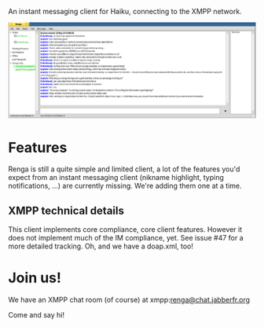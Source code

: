 An instant messaging client for Haiku, connecting to the XMPP network.

![Screenshot](Renga.png)

Features
========

Renga is still a quite simple and limited client, a lot of the features you'd
expect from an instant messaging client (nikname highlight, typing notifications,
...) are currently missing. We're adding them one at a time.

XMPP technical details
----------------------

This client implements core compliance, core client features. However it does
not implement much of the IM compliance, yet. See issue #47 for a more detailed
tracking. Oh, and we have a doap.xml, too!

Join us!
========

We have an XMPP chat room (of course) at xmpp:renga@chat.jabberfr.org

Come and say hi!
